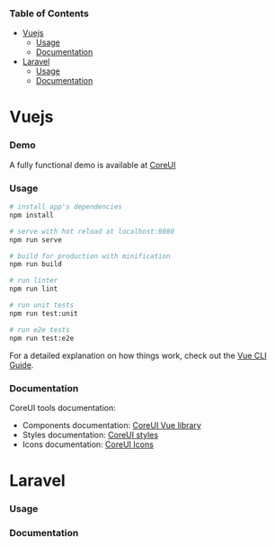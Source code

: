 ### Table of Contents

- [Vuejs](#vuejs)
    - [Usage](#usage)
    - [Documentation](#documentation)
- [Laravel](#laravel)
    - [Usage](#usage)
    - [Documentation](#documentation)

# Vuejs

### Demo

A fully functional demo is available at [CoreUI](http://coreui.io/vue/)

### Usage

``` bash
# install app's dependencies
npm install

# serve with hot reload at localhost:8080
npm run serve

# build for production with minification
npm run build

# run linter
npm run lint

# run unit tests
npm run test:unit

# run e2e tests
npm run test:e2e

```

For a detailed explanation on how things work, check out the [Vue CLI Guide](https://cli.vuejs.org/guide/).

### Documentation

CoreUI tools documentation:

- Components documentation: [CoreUI Vue library](https://coreui.io/vue/docs)
- Styles documentation: [CoreUI styles](https://coreui.io/docs/3.0-beta/)
- Icons documentation: [CoreUI Icons](http://coreui.io/icons)

# Laravel

### Usage

### Documentation